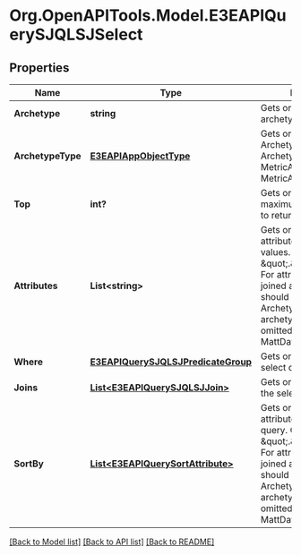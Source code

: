 
# Org.OpenAPITools.Model.E3EAPIQuerySJQLSJSelect

## Properties

Name | Type | Description | Notes
------------ | ------------- | ------------- | -------------
**Archetype** | **string** | Gets or Sets the archetype id for the query | [optional] 
**ArchetypeType** | [**E3EAPIAppObjectType**](E3EAPIAppObjectType.md) | Gets or sets the Archetype Type. It can be Archetype, MetricArchetype or MetricArchetype Group | [optional] 
**Top** | **int?** | Gets or Sets the maximum number of rows to return | [optional] 
**Attributes** | **List&lt;string&gt;** | Gets or Sets the attributes for the select values. Can be \&quot;.\&quot; notated. For attributes from the joined archetypes, it should start with the ArchetypeId. Root archetype id can be omitted. e.g. MattDate.Client1.Number. | [optional] 
**Where** | [**E3EAPIQuerySJQLSJPredicateGroup**](E3EAPIQuerySJQLSJPredicateGroup.md) | Gets or Sets Filter on the select query | [optional] 
**Joins** | [**List&lt;E3EAPIQuerySJQLSJJoin&gt;**](E3EAPIQuerySJQLSJJoin.md) | Gets or Sets the Joins for the select statement | [optional] 
**SortBy** | [**List&lt;E3EAPIQuerySortAttribute&gt;**](E3EAPIQuerySortAttribute.md) | Gets or Sets the sort attributes for the select query. Can be \&quot;.\&quot; notated. For attributes from the joined archetypes, it should start with the ArchetypeId. Root archetype id can be omitted. e.g. MattDate.Client1.Number. | [optional] 

[[Back to Model list]](../README.md#documentation-for-models)
[[Back to API list]](../README.md#documentation-for-api-endpoints)
[[Back to README]](../README.md)

